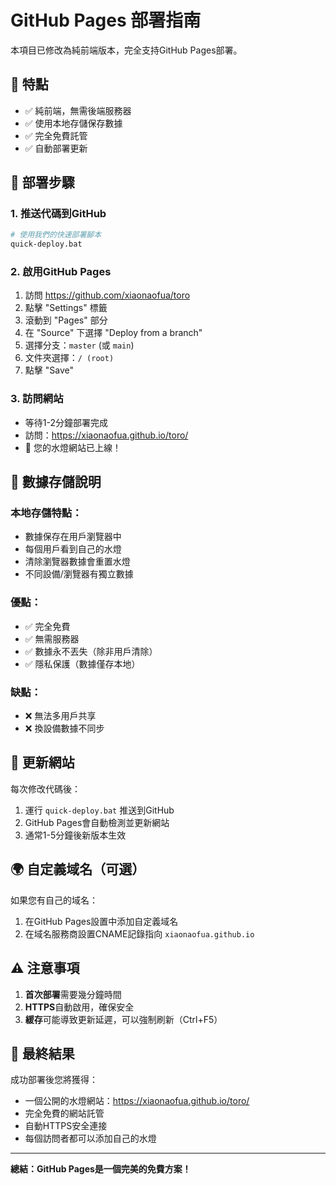 # GitHub Pages 部署指南

本項目已修改為純前端版本，完全支持GitHub Pages部署。

## 🎯 特點

- ✅ 純前端，無需後端服務器
- ✅ 使用本地存儲保存數據
- ✅ 完全免費託管
- ✅ 自動部署更新

## 🚀 部署步驟

### 1. 推送代碼到GitHub
```bash
# 使用我們的快速部署腳本
quick-deploy.bat
```

### 2. 啟用GitHub Pages
1. 訪問 https://github.com/xiaonaofua/toro
2. 點擊 "Settings" 標籤
3. 滾動到 "Pages" 部分
4. 在 "Source" 下選擇 "Deploy from a branch"
5. 選擇分支：`master` (或 `main`)
6. 文件夾選擇：`/ (root)`
7. 點擊 "Save"

### 3. 訪問網站
- 等待1-2分鐘部署完成
- 訪問：https://xiaonaofua.github.io/toro/
- 🎉 您的水燈網站已上線！

## 📝 數據存儲說明

### 本地存儲特點：
- 數據保存在用戶瀏覽器中
- 每個用戶看到自己的水燈
- 清除瀏覽器數據會重置水燈
- 不同設備/瀏覽器有獨立數據

### 優點：
- ✅ 完全免費
- ✅ 無需服務器
- ✅ 數據永不丟失（除非用戶清除）
- ✅ 隱私保護（數據僅存本地）

### 缺點：
- ❌ 無法多用戶共享
- ❌ 換設備數據不同步

## 🔄 更新網站

每次修改代碼後：
1. 運行 `quick-deploy.bat` 推送到GitHub
2. GitHub Pages會自動檢測並更新網站
3. 通常1-5分鐘後新版本生效

## 🌍 自定義域名（可選）

如果您有自己的域名：
1. 在GitHub Pages設置中添加自定義域名
2. 在域名服務商設置CNAME記錄指向 `xiaonaofua.github.io`

## ⚠️ 注意事項

1. **首次部署**需要幾分鐘時間
2. **HTTPS**自動啟用，確保安全
3. **緩存**可能導致更新延遲，可以強制刷新（Ctrl+F5）

## 🎊 最終結果

成功部署後您將獲得：
- 一個公開的水燈網站：https://xiaonaofua.github.io/toro/
- 完全免費的網站託管
- 自動HTTPS安全連接
- 每個訪問者都可以添加自己的水燈

---

**總結：GitHub Pages是一個完美的免費方案！**